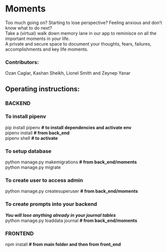 # Moments

Too much going on? Starting to lose perspective? Feeling anxious and don’t know what to do next?\
Take a (virtual) walk down memory lane in our app to reminisce on all the important moments in your life.\
A private and secure space to document your thoughts, fears, failures, accomplishments and key life moments.

### Contributors:
Ozan Caglar, Kashan Sheikh, Lionel Smith and Zeynep Yanar

## Operating instructions:

### BACKEND

### To install pipenv
pip install pipenv  **# to install dependencies and activate env**\
pipenv install  **# from back_end**\
pipenv shell  **# to activate**

### To setup database
python manage.py makemigrations **# from back_end/moments**\
python manage.py migrate

### To create user to access admin
python manage.py createsuperuser  **# from back_end/moments**

### To create prompts into your backend
***You will lose anything already in your journal tables***\
python manage.py loaddata journal **# from back_end/moments**


### FRONTEND

npm install **# from main folder and then from front_end**
